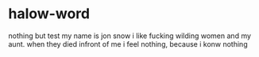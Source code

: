 # halow-word
nothing but test
my name is jon snow i like fucking wilding women and my aunt. when they died infront of me i feel nothing, because i konw nothing
